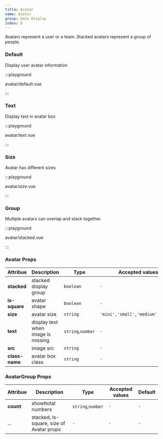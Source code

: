 ```yaml
---
title: Avatar
name: Avatar
group: Data Display
index: 0
---
```


Avatars represent a user or a team. Stacked avatars represent a group of people.

### Default

Display user avatar information

:::playground

avatar/default.vue

:::

### Text

Display text in avatar box

:::playground

avatar/text.vue

:::

### Size

Avatar has different sizes

:::playground

avatar/size.vue

:::

### Group

Multiple avatars can overlap and stack together.

:::playground

avatar/stacked.vue

:::

### Avatar Props

| Attribue       | Description                        | Type              | Accepted values                   | Default  |
| -------------- | ---------------------------------- | ----------------- | --------------------------------- | -------- |
| **stacked**    | stacked display group              | `boolean`         | `-`                               | `false`  |
| **is-square**  | avatar shape                       | `boolean`         | `-`                               | `false`  |
| **size**       | avatar size                        | `string`          | `'mini','small','medium','large'` | `medium` |
| **text**       | display text when image is missing | `string`,`number` | `-`                               | `-`      |
| **src**        | image src                          | `string`          | `-`                               | `-`      |
| **class-name** | avatar box class                   | `string`          | `-`                               | `-`      |

### AvatarGroup Props

| Attribue  | Description                              | Type              | Accepted values | Default |
| --------- | ---------------------------------------- | ----------------- | --------------- | ------- |
| **count** | showttotal numbers                       | `string`,`number` | `-`             | `-`     |
| ...       | stacked, is-square, size of Avatar props | `-`               | `-`             | `-`     |
